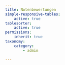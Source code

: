 ```yaml
---
title: Notenbewertungen
simple-responsive-tables:
    active: true
tablesorter:
    active: true
permissions:
    inherit: true
taxonomy:
    category:
        - admin

---
```



